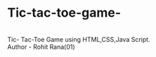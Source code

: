 # Tic-tac-toe-game-
<br>
Tic- Tac-Toe Game using HTML,CSS,Java Script.
<br>
Author - Rohit Rana(01)
